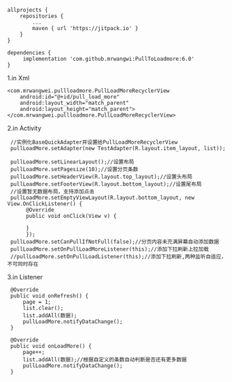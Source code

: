 
    allprojects {
		repositories {
			...
			maven { url 'https://jitpack.io' }
		}
	}

    dependencies {
	     implementation 'com.github.mrwangwi:PullToLoadmore:6.0'
	}


1.in Xml

    <com.mrwangwei.pullloadmore.PullLoadMoreRecyclerView
        android:id="@+id/pull_load_more"
        android:layout_width="match_parent"
        android:layout_height="match_parent">
    </com.mrwangwei.pullloadmore.PullLoadMoreRecyclerView>


 2.in Activity

     //实例化BaseQuickAdapter并设置给PullLoadMoreRecyclerView
     pullLoadMore.setAdapter(new TestAdapter(R.layout.item_layout, list));
    
     pullLoadMore.setLinearLayout();//设置布局
     pullLoadMore.setPagesize(10);//设置分页条数
     pullLoadMore.setHeaderView(R.layout.top_layout);//设置头布局
     pullLoadMore.setFooterView(R.layout.bottom_layout);//设置尾布局
     //设置暂无数据布局，支持添加点击
     pullLoadMore.setEmptyViewLayout(R.layout.bottom_layout, new View.OnClickListener() {
          @Override
          public void onClick(View v) {
    
          }
          });
     pullLoadMore.setCanPullIfNotFull(false);//分页内容未充满屏幕自动添加数据
     pullLoadMore.setOnPullLoadMoreListener(this);//添加下拉刷新上拉加载
     //pullLoadMore.setOnPullLoadListener(this);//添加下拉刷新,两种监听自适应，不可同时存在


 3.in Listener

     @Override
     public void onRefresh() {
         page = 1;
         list.clear();
         list.addAll(数据);
         pullLoadMore.notifyDataChange();
     }

     @Override
     public void onLoadMore() {
         page++;
         list.addAll(数据);//根据自定义的条数自动判断是否还有更多数据
         pullLoadMore.notifyDataChange();
     }